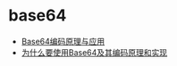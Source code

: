 # base64

- [Base64编码原理与应用](https://blog.xiayf.cn/2016/01/24/base64-encoding/)
- [为什么要使用Base64及其编码原理和实现](https://blog.csdn.net/u012611878/article/details/53616441)